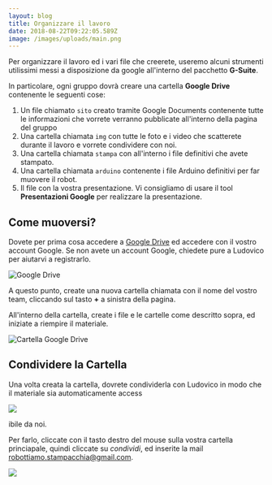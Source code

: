```yaml
---
layout: blog
title: Organizzare il lavoro
date: 2018-08-22T09:22:05.589Z
image: /images/uploads/main.png
---
```

Per organizzare il lavoro ed i vari file che creerete, useremo alcuni strumenti utilissimi messi a disposizione da google all'interno del pacchetto **G-Suite**.

In particolare, ogni gruppo dovrà creare una cartella  **Google Drive** contenente le seguenti cose:

1. Un file chiamato `sito` creato tramite Google Documents contenente tutte le informazioni che vorrete verranno pubblicate all'interno della pagina del gruppo
2. Una cartella chiamata `img` con tutte le foto e i video che scatterete durante il lavoro e vorrete condividere con noi.
3. Una cartella chiamata `stampa` con all'interno i file definitivi che avete stampato.
4. Una cartella chiamata `arduino` contenente i file Arduino definitivi per far muovere il robot.
5. Il file con la vostra presentazione. Vi consigliamo di usare il tool **Presentazioni Google** per realizzare la presentazione.

## Come muoversi?

Dovete per prima cosa accedere a [Google Drive](https://drive.google.com/drive/my-drive) ed accedere con il vostro account Google. Se non avete un account Google, chiedete pure a Ludovico per aiutarvi a registrarlo.



![Google Drive](/images/uploads/schermata-2018-08-22-alle-13.34.10.png)

A questo punto, create una nuova cartella chiamata con il nome del vostro team, cliccando sul tasto **+** a sinistra della pagina.

All'interno della cartella, create i file e le cartelle come descritto sopra, ed iniziate a riempire il materiale.

![Cartella Google Drive](/images/uploads/schermata-2018-08-22-alle-13.40.28.png)

## Condividere la Cartella

Una volta creata la cartella, dovrete condividerla con Ludovico in modo che il materiale sia automaticamente access

![](/images/uploads/schermata-2018-08-22-alle-13.42.24.png)

ibile da noi. 

Per farlo, cliccate con il tasto destro del mouse sulla vostra cartella princiapale, quindi cliccate su _condividi_, ed inserite la mail robottiamo.stampacchia@gmail.com.

![](/images/uploads/schermata-2018-08-22-alle-13.42.10.png)
